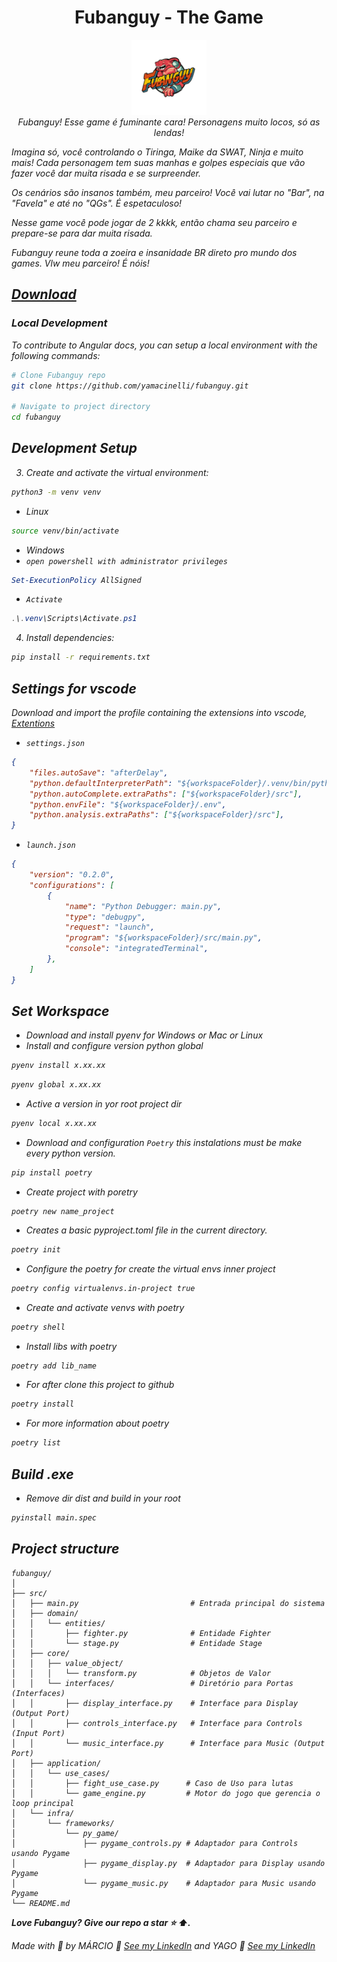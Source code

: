 <h1 align="center">Fubanguy - The Game</h1>

<p align="center">
  <img src="src/infra/assets/images/fubanguy_logo.png" alt="fubanguy-logo" width="120px" height="120px"/>
  <br>
  <em>Fubanguy! Esse game é fuminante cara! Personagens muito locos, só as lendas!

Imagina só, você controlando o Tiringa, Maike da SWAT,  Ninja e muito mais! Cada personagem tem suas manhas e golpes especiais que vão fazer você dar muita risada e se surpreender.

Os cenários são insanos também, meu parceiro! Você vai lutar no "Bar", na "Favela" e até no "QGs". É espetaculoso!

Nesse game você pode jogar de 2 kkkk, então chama seu parceiro e prepare-se para dar muita risada.

Fubanguy reune toda a zoeira e insanidade BR direto pro mundo dos games. Vlw meu parceiro! É nóis!
  <br>
</p>


## [Download](https://drive.google.com/file/d/1TCiYlrGc-fikG-mqr2OSc628dPrULmJV/view?usp=drive_link)

### Local Development

To contribute to Angular docs, you can setup a local environment with the following commands:

```bash
# Clone Fubanguy repo
git clone https://github.com/yamacinelli/fubanguy.git

# Navigate to project directory
cd fubanguy
```

## Development Setup

3. Create and activate the virtual environment:

```bash
python3 -m venv venv
```
* Linux
```bash
source venv/bin/activate
```
* Windows
* ```open powershell with administrator privileges```

```powershell
Set-ExecutionPolicy AllSigned
```
* ```Activate```
```powershell
.\.venv\Scripts\Activate.ps1
```

4. Install dependencies:

```bash
pip install -r requirements.txt
```

## Settings for vscode


Download and import the profile containing the extensions into vscode, [Extentions](https://drive.google.com/file/d/1FIF-ZdqTT4A0Ocv8bIXZG7sMWGT3OkfF/view)

* ```settings.json```
```json
{
    "files.autoSave": "afterDelay",
    "python.defaultInterpreterPath": "${workspaceFolder}/.venv/bin/python3",
    "python.autoComplete.extraPaths": ["${workspaceFolder}/src"],
    "python.envFile": "${workspaceFolder}/.env",
    "python.analysis.extraPaths": ["${workspaceFolder}/src"],
}
```

* ```launch.json```
```json
{
    "version": "0.2.0",
    "configurations": [
        {
            "name": "Python Debugger: main.py",
            "type": "debugpy",
            "request": "launch",
            "program": "${workspaceFolder}/src/main.py",
            "console": "integratedTerminal",
        },
    ]
}
```

## Set Workspace

- Download and install pyenv for Windows or Mac or Linux
- Install and configure version python global
```bash
pyenv install x.xx.xx
```
```bash
pyenv global x.xx.xx
```

- Active a version in yor root project dir
```bash
pyenv local x.xx.xx
```

- Download and configuration `Poetry` this instalations  must be make every python version.
```bash
pip install poetry
```
- Create project with poretry
```besh
poetry new name_project
```
- Creates a basic pyproject.toml file in the current directory.
```bash
poetry init
```

- Configure the poetry for create the virtual envs inner project
```bash
poetry config virtualenvs.in-project true
```

- Create and activate venvs with poetry
```bash
poetry shell
```
- Install libs with poetry
```bash
poetry add lib_name
```
- For after clone this project to github
```bash
poetry install
```

- For more information about poetry
```bash
poetry list
```

## Build .exe
- Remove dir dist and build in your root
```bash
pyinstall main.spec
```

## Project structure

```plaintext
fubanguy/
│
├── src/
│   ├── main.py                         # Entrada principal do sistema
│   ├── domain/
│   │   └── entities/
│   │       ├── fighter.py              # Entidade Fighter
│   │       └── stage.py                # Entidade Stage
│   ├── core/
│   │   ├── value_object/
│   │   │   └── transform.py            # Objetos de Valor
│   │   └── interfaces/                 # Diretório para Portas (Interfaces)
│   │       ├── display_interface.py    # Interface para Display (Output Port)
│   │       ├── controls_interface.py   # Interface para Controls (Input Port)
│   │       └── music_interface.py      # Interface para Music (Output Port)
│   ├── application/
│   │   └── use_cases/
│   │       ├── fight_use_case.py      # Caso de Uso para lutas
│   │       └── game_engine.py         # Motor do jogo que gerencia o loop principal
│   └── infra/
│       └── frameworks/
│           └── py_game/
│               ├── pygame_controls.py # Adaptador para Controls usando Pygame
│               ├── pygame_display.py  # Adaptador para Display usando Pygame
│               └── pygame_music.py    # Adaptador para Music usando Pygame
└── README.md
```

**Love Fubanguy? Give our repo a star :star: :arrow_up:.**

Made with :blue_heart: by MÁRCIO :wave: [See my LinkedIn](https://www.linkedin.com/in/marciojcarvalho/) and YAGO :wave: [See my LinkedIn](https://www.linkedin.com/in/yago-macinelli-569560140?utm_source=share&utm_campaign=share_via&utm_content=profile&utm_medium=android_app)
